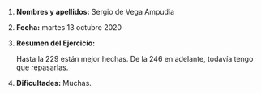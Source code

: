 1. **Nombres y apellidos:** Sergio de Vega Ampudia

2. **Fecha:** martes 13 octubre 2020

3. **Resumen del Ejercicio:**

   Hasta la 229 están mejor hechas. De la 246 en adelante, todavía tengo que repasarlas.

4. **Dificultades:** Muchas.